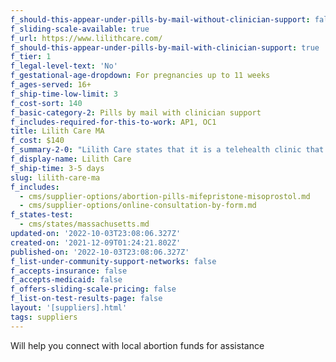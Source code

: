 ```yaml
---
f_should-this-appear-under-pills-by-mail-without-clinician-support: false
f_sliding-scale-available: true
f_url: https://www.lilithcare.com/
f_should-this-appear-under-pills-by-mail-with-clinician-support: true
f_tier: 1
f_legal-level-text: 'No'
f_gestational-age-dropdown: For pregnancies up to 11 weeks
f_ages-served: 16+
f_ship-time-low-limit: 3
f_cost-sort: 140
f_basic-category-2: Pills by mail with clinician support
f_includes-required-for-this-to-work: AP1, OC1
title: Lilith Care MA
f_cost: $140
f_summary-2-0: "Lilith Care states that it is a telehealth clinic that offers sexual and reproductive health care. We offer abortions up to 70 days from last menstrual period. The pills can only be mailed to Massachusetts addresses.\n\n*   Quick, affordable, convenient access to safe and effective abortion pills through telehealth consultation.\n*   Offers phone and text support. Video consultation on request. \_\n*   Pricing does not include cost of follow up in-clinic treatment in the rare event it is needed.\n*   Does not currently accept Medicaid or insurance."
f_display-name: Lilith Care
f_ship-time: 3-5 days
slug: lilith-care-ma
f_includes:
  - cms/supplier-options/abortion-pills-mifepristone-misoprostol.md
  - cms/supplier-options/online-consultation-by-form.md
f_states-test:
  - cms/states/massachusetts.md
updated-on: '2022-10-03T23:08:06.327Z'
created-on: '2021-12-09T01:24:21.802Z'
published-on: '2022-10-03T23:08:06.327Z'
f_list-under-community-support-networks: false
f_accepts-insurance: false
f_accepts-medicaid: false
f_offers-sliding-scale-pricing: false
f_list-on-test-results-page: false
layout: '[suppliers].html'
tags: suppliers
---
```


Will help you connect with local abortion funds for assistance

‍
